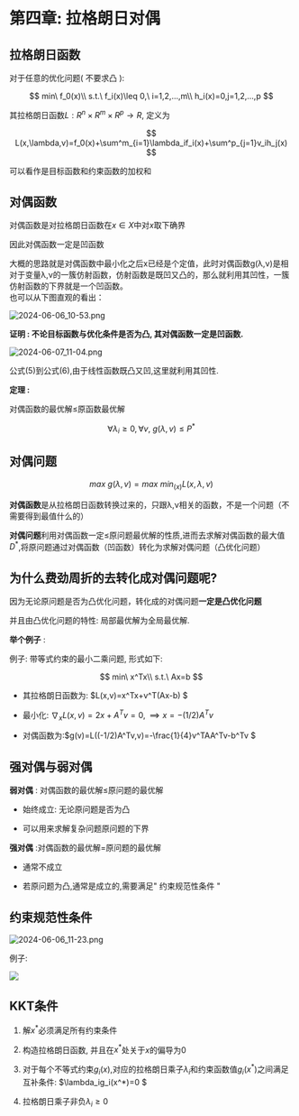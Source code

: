 # 第四章: 拉格朗日对偶

## 拉格朗日函数

对于任意的优化问题( 不要求凸 ):

$$
min\ f_0(x)\\
s.t.\ f_i(x)\leq 0,\ i=1,2,...,m\\
h_i(x)=0,j=1,2,...,p
$$

其拉格朗日函数$L : R^n\times R^m\times R^p\rightarrow R$, 定义为

$$
L(x,\lambda,v)=f_0(x)+\sum^m_{i=1}\lambda_if_i(x)+\sum^p_{j=1}v_ih_j(x)
$$

可以看作是目标函数和约束函数的加权和

## 对偶函数

对偶函数是对拉格朗日函数在$x\in X$中对$x$取下确界

因此对偶函数一定是凹函数

大概的思路就是对偶函数中最小化之后x已经是个定值，此时对偶函数g(λ,ν)是相对于变量λ,ν的一簇仿射函数，仿射函数是既凹又凸的，那么就利用其凹性，一簇仿射函数的下界就是一个凹函数。  
也可以从下图直观的看出：

![2024-06-06_10-53.png](/home/sxz/The%20Final%20Battle%20of%20the%20Semester/The_theory_of_optimization/Lagrange_duality/2024-06-06_10-53.png)

**证明 : 不论目标函数与优化条件是否为凸, 其对偶函数一定是凹函数.**

![2024-06-07_11-04.png](/home/sxz/The%20Final%20Battle%20of%20the%20Semester/The_theory_of_optimization/Lagrange_duality/2024-06-07_11-04.png)

公式(5)到公式(6),由于线性函数既凸又凹,这里就利用其凹性.

**定理 :**

对偶函数的最优解$\le$原函数最优解

$$
\forall \lambda_i\ge 0,\forall v,\ g(\lambda,v)\le P^*
$$

## 对偶问题

$$
max\ g(\lambda,v)=max\ min_{(x)}L(x,\lambda,v)
$$

**对偶函数**是从拉格朗日函数转换过来的，只跟λ,ν相关的函数，不是一个问题（不需要得到最值什么的）

**对偶问题**利用对偶函数一定≤原问题最优解的性质,进而去求解对偶函数的最大值$D^*$,将原问题通过对偶函数（凹函数）转化为求解对偶问题（凸优化问题）

## 为什么费劲周折的去转化成对偶问题呢?

因为无论原问题是否为凸优化问题，转化成的对偶问题**一定是凸优化问题**

并且由凸优化问题的特性: 局部最优解为全局最优解.

**举个例子** :

例子: 带等式约束的最小二乘问题, 形式如下:

$$
min\ x^Tx\\
s.t.\ Ax=b
$$

* 其拉格朗日函数为: $L(x,v)=x^Tx+v^T(Ax-b) $

* 最小化: $\nabla_xL(x,v)=2x+A^Tv=0, \implies x=-(1/2)A^Tv$

* 对偶函数为:$g(v)=L((-1/2)A^Tv,v)=-\frac{1}{4}v^TAA^Tv-b^Tv $

## 强对偶与弱对偶

**弱对偶** : 对偶函数的最优解$\le$原问题的最优解

* 始终成立: 无论原问题是否为凸

* 可以用来求解复杂问题原问题的下界

**强对偶** :对偶函数的最优解=原问题的最优解

* 通常不成立

* 若原问题为凸,通常是成立的,需要满足" 约束规范性条件 "

## 约束规范性条件

![2024-06-06_11-23.png](/home/sxz/The%20Final%20Battle%20of%20the%20Semester/The_theory_of_optimization/Lagrange_duality/2024-06-06_11-23.png)

例子:

![](/home/sxz/The%20Final%20Battle%20of%20the%20Semester/The_theory_of_optimization/Lagrange_duality/2024-06-06_11-24.png)

## KKT条件

1. 解$x^*$必须满足所有约束条件

2. 构造拉格朗日函数, 并且在$x^*$处关于$x$的偏导为0

3. 对于每个不等式约束$g_i(x),$对应的拉格朗日乘子$\lambda_i$和约束函数值$g_i(x^*)$之间满足互补条件: $\lambda_ig_i(x^*)=0 $

4. 拉格朗日乘子非负$\lambda_i\ge0$
